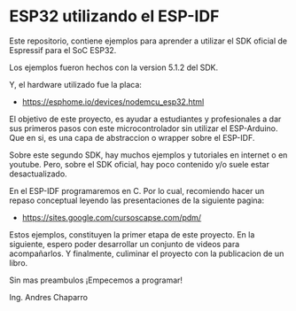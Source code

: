 # ESP32 utilizando el ESP-IDF

Este repositorio, contiene ejemplos para aprender a utilizar el SDK oficial de Espressif para el SoC ESP32.

Los ejemplos fueron hechos con la version 5.1.2 del SDK.

Y, el hardware utilizado fue la placa:

- https://esphome.io/devices/nodemcu_esp32.html

El objetivo de este proyecto, es ayudar a estudiantes y profesionales a dar sus primeros pasos con este microcontrolador sin utilizar el ESP-Arduino. Que en si, es una capa de abstraccion o wrapper sobre el ESP-IDF.

Sobre este segundo SDK, hay muchos ejemplos y tutoriales en internet o en youtube. Pero, sobre el SDK oficial, hay poco contenido y/o suele estar desactualizado.

En el ESP-IDF programaremos en C. Por lo cual, recomiendo hacer un repaso conceptual leyendo las presentaciones de la siguiente pagina:

- https://sites.google.com/cursoscapse.com/pdm/

Estos ejemplos, constituyen la primer etapa de este proyecto. En la siguiente, espero poder desarrollar un conjunto de videos para acompañarlos. Y finalmente, culiminar el proyecto con la publicacion de un libro.

Sin mas preambulos ¡Empecemos a programar!

Ing. Andres Chaparro
